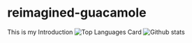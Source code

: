 # reimagined-guacamole
This is my Introduction
![Top Languages Card](https://github-readme-stats.vercel.app/api/top-langs/?username=DarkStarStrix)
![Github stats](https://github-readme-stats.vercel.app/api?username=DarkStarStrix&theme=highcontrast&show_icons=true&count_private=true)
